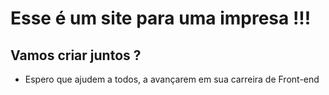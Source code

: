 # Esse é um site para uma impresa !!!

## Vamos criar juntos ?

* Espero que ajudem a todos, a avançarem em sua carreira de Front-end